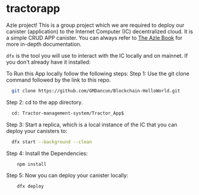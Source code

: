 # tractorapp

Azle project! This is a group project which we are required to deploy our canister (application) to the Internet Computer (IC) decentralized cloud. 
It is a simple CRUD APP canister. You can always refer to [The Azle Book](https://demergent-labs.github.io/azle/) for more in-depth documentation.

`dfx` is the tool you will use to interact with the IC locally and on mainnet. If you don't already have it installed:


To Run this App locally follow the following steps:
Step 1: Use the git clone command followed by the link to this repo.
```bash
  git clone https://github.com/GMDancun/Blockchain-HelloWorld.git
```

Step 2: cd to the app directory.
```bash
  cd: Tractor-management-system/Tractor_App$
```

Step 3: Start a replica, which is a local instance of the IC that you can deploy your canisters to:
```bash
  dfx start --background --clean
```

Step 4: Install the Dependencies:
```bash
    npm install
```

Step 5: Now you can deploy your canister locally:
```bash
    dfx deploy
```

